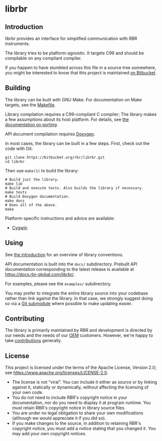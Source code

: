 # librbr

## Introduction

librbr provides an interface
for simplified communication
with RBR instruments.

The library tries to be platform-agnostic.
It targets C99
and should be compilable
on any compliant compiler.

If you happen to have stumbled across this file
in a source tree somewhere,
you might be interested to know
that this project is maintained
[on Bitbucket].

[on Bitbucket]: https://bitbucket.org/rbr/librbr

## Building

The library can be built with GNU Make.
For documentation on Make targets,
see the [Makefile].

Library compilation requires a C99-compliant C compiler;
The library makes a few assumptions
about its host platform.
For details, see [the documentation on porting][porting].

API document compilation requires [Doxygen].

In most cases,
the library can be built
in a few steps.
First, check out the code with Git:

~~~{.sh}
git clone https://bitbucket.org/rbr/librbr.git
cd librbr
~~~

Then use `make(1)` to build the library:

~~~{.sh}
# Build just the library.
make lib
# Build and execute tests. Also builds the library if necessary.
make tests
# Build Doxygen documentation.
make docs
# Does all of the above.
make
~~~

Platform-specific instructions and advice
are available:

* [Cygwin]

[Makefile]: Makefile.html
[porting]: porting.md
[Doxygen]: http://doxygen.org/
[Cygwin]: cygwin.md

## Using

See [the introduction]
for an overview of library conventions.

API documentation is built into the `docs/` subdirectory.
Prebuilt API documentation corresponding to the latest release
is available at https://docs.rbr-global.com/librbr/.

For examples,
please see the `examples/` subdirectory.

You may prefer to integrate
the entire library source
into your codebase
rather than link against the library.
In that case,
we strongly suggest doing so
via a [Git submodule]
where possible
to make updating easier.

[the introduction]: introduction.md
[Git submodule]: https://git-scm.com/docs/git-submodule

## Contributing

The library is primarily maintained by RBR
and development is directed by our needs
and the needs of our [OEM] customers.
However, we're happy to take [contributions] generally.

[OEM]: https://rbr-global.com/products/oem
[contributions]: CONTRIBUTING.md

## License

This project is licensed under the terms
of the Apache License, Version 2.0;
see https://www.apache.org/licenses/LICENSE-2.0.

* The license is not “viral”.
  You can include it
  either as source
  or by linking against it,
  statically or dynamically,
  without affecting the licensing
  of your own code.
* You do not need to include RBR's copyright notice
  in your documentation,
  nor do you need to display it
  at program runtime.
  You must retain RBR's copyright notice
  in library source files.
* You are under no legal obligation
  to share your own modifications
  (although we would appreciate it
  if you did so).
* If you make changes to the source,
  in addition to retaining RBR's copyright notice,
  you must add a notice stating that you changed it.
  You may add your own copyright notices.
